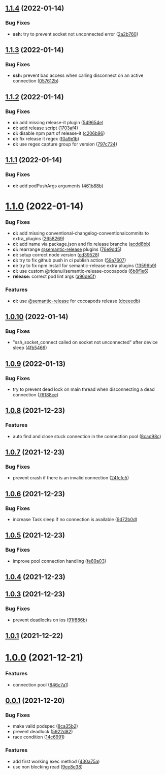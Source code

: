 ## [1.1.4](https://github.com/ridenui/swifter-swift-ssh/compare/1.1.3...1.1.4) (2022-01-14)


### Bug Fixes

* **ssh:** try to prevent socket not unconnected error ([2a2b760](https://github.com/ridenui/swifter-swift-ssh/commit/2a2b760352ff85dbcdd0557fe2041538e876dd4f))

## [1.1.3](https://github.com/ridenui/swifter-swift-ssh/compare/1.1.2...1.1.3) (2022-01-14)


### Bug Fixes

* **ssh:** prevent bad access when calling disconnect on an active connection ([057612b](https://github.com/ridenui/swifter-swift-ssh/commit/057612bd3c3818f001b76743e5d67b18527530d7))

## [1.1.2](https://github.com/ridenui/swifter-swift-ssh/compare/1.1.1...1.1.2) (2022-01-14)


### Bug Fixes

* **ci:** add missing release-it plugin ([549654e](https://github.com/ridenui/swifter-swift-ssh/commit/549654e6ddec7bd13c623bff0dba63123fbedb0e))
* **ci:** add release script ([1703af4](https://github.com/ridenui/swifter-swift-ssh/commit/1703af439181a79c27d1e3c32af64a4d9dfe3830))
* **ci:** disable npm part of release-it ([c206b96](https://github.com/ridenui/swifter-swift-ssh/commit/c206b966abf8f4306548cea03c318248b40a815d))
* **ci:** fix release it regex ([f0a9e1b](https://github.com/ridenui/swifter-swift-ssh/commit/f0a9e1b384932555c7c86e3262cbfc11857308ca))
* **ci:** use regex capture group for version ([797c724](https://github.com/ridenui/swifter-swift-ssh/commit/797c724f9ce38f70b87a2ef1086a6c85f06a953c))



## [1.1.1](https://github.com/ridenui/swifter-swift-ssh/compare/1.1.1...1.1.2) (2022-01-14)


### Bug Fixes

* **ci:** add podPushArgs arguments ([461b88b](https://github.com/ridenui/swifter-swift-ssh/commit/461b88ba389c37ae6f45fc01ff46d7dd2bcafb56))



# [1.1.0](https://github.com/ridenui/swifter-swift-ssh/compare/1.1.1...1.1.2) (2022-01-14)


### Bug Fixes

* **ci:** add missing conventional-changelog-conventionalcommits to extra_plugins ([2658269](https://github.com/ridenui/swifter-swift-ssh/commit/2658269b41fc71ff8bde48a9ac8beeda6126efd8))
* **ci:** add name via package.json and fix release branche ([acdd8bb](https://github.com/ridenui/swifter-swift-ssh/commit/acdd8bb1646fc9ceba3ffb3e269bb8705f823762))
* **ci:** rearrange [@semantic-release](https://github.com/semantic-release) plugins ([76e9dd5](https://github.com/ridenui/swifter-swift-ssh/commit/76e9dd5d616e4216158093554244b88aa423ea62))
* **ci:** setup correct node version ([cd39528](https://github.com/ridenui/swifter-swift-ssh/commit/cd3952833bfa531ffc4ee77a449048ba0f39701d))
* **ci:** try to fix github push in ci publish action ([59a7607](https://github.com/ridenui/swifter-swift-ssh/commit/59a76071e558732627aa948c4cc0bda6156ad56d))
* **ci:** try to fix npm install for semantic-release extra plugins ([13596b9](https://github.com/ridenui/swifter-swift-ssh/commit/13596b99a69c8109378b1c76558c1af3611b8e46))
* **ci:** use custom @ridenui/semantic-release-cocoapods ([6b8f1e6](https://github.com/ridenui/swifter-swift-ssh/commit/6b8f1e636e4809bdd0316a365614dc69320a410f))
* **release:** correct pod lint args ([a96de5f](https://github.com/ridenui/swifter-swift-ssh/commit/a96de5f054bfe796484e224a88dd994c6047cd4d))


### Features

* **ci:** use [@semantic-release](https://github.com/semantic-release) for cocoapods release ([dceeedb](https://github.com/ridenui/swifter-swift-ssh/commit/dceeedbdce1eb3d61cf54a2593f3d1570b99a8a5))



## [1.0.10](https://github.com/ridenui/swifter-swift-ssh/compare/1.1.1...1.1.2) (2022-01-14)


### Bug Fixes

* "ssh_socket_connect called on socket not unconnected" after device sleep ([4fb5466](https://github.com/ridenui/swifter-swift-ssh/commit/4fb5466ad3585757b124803f0666951fbcb38c95))



## [1.0.9](https://github.com/ridenui/swifter-swift-ssh/compare/1.1.1...1.1.2) (2022-01-13)


### Bug Fixes

* try to prevent dead lock on main thread when disconnecting a dead connection ([76188ce](https://github.com/ridenui/swifter-swift-ssh/commit/76188cec9bc822b857afaacbf52c33799609150d))



## [1.0.8](https://github.com/ridenui/swifter-swift-ssh/compare/1.1.1...1.1.2) (2021-12-23)


### Features

* auto find and close stuck connection in the connection pool ([8cad98c](https://github.com/ridenui/swifter-swift-ssh/commit/8cad98c8bd1cf22d1b43299ac02a24172b96269a))



## [1.0.7](https://github.com/ridenui/swifter-swift-ssh/compare/1.1.1...1.1.2) (2021-12-23)


### Bug Fixes

* prevent crash if there is an invalid connection ([24fcfc5](https://github.com/ridenui/swifter-swift-ssh/commit/24fcfc528520dbe718ef4bad2bbc6e65cf883414))



## [1.0.6](https://github.com/ridenui/swifter-swift-ssh/compare/1.1.1...1.1.2) (2021-12-23)


### Bug Fixes

* increase Task sleep if no connection is available ([9d72b0d](https://github.com/ridenui/swifter-swift-ssh/commit/9d72b0ddeb17903dedcbcd395bed566e6a6752e0))



## [1.0.5](https://github.com/ridenui/swifter-swift-ssh/compare/1.1.1...1.1.2) (2021-12-23)


### Bug Fixes

* improve pool connection handling ([fe89a03](https://github.com/ridenui/swifter-swift-ssh/commit/fe89a03b6fbc82477f37716f7e6c8dc2251fcaf2))



## [1.0.4](https://github.com/ridenui/swifter-swift-ssh/compare/1.1.1...1.1.2) (2021-12-23)



## [1.0.3](https://github.com/ridenui/swifter-swift-ssh/compare/1.1.1...1.1.2) (2021-12-23)


### Bug Fixes

* prevent deadlocks on ios ([91f886b](https://github.com/ridenui/swifter-swift-ssh/commit/91f886b79b8247e9316586e9520a1d150bff549d))



## [1.0.1](https://github.com/ridenui/swifter-swift-ssh/compare/1.1.1...1.1.2) (2021-12-22)



# [1.0.0](https://github.com/ridenui/swifter-swift-ssh/compare/1.1.1...1.1.2) (2021-12-21)


### Features

* connection pool ([846c7a1](https://github.com/ridenui/swifter-swift-ssh/commit/846c7a127f682558c0fc5cc35f5bc5560064fdd9))



## [0.0.1](https://github.com/ridenui/swifter-swift-ssh/compare/1.1.1...1.1.2) (2021-12-20)


### Bug Fixes

* make valid podspec ([8ca35b2](https://github.com/ridenui/swifter-swift-ssh/commit/8ca35b2d661995f0aaa78d9d081d58afcfdc3ea5))
* prevent deadlock ([5922d82](https://github.com/ridenui/swifter-swift-ssh/commit/5922d82fab2231c4f8686edbc1fcbc0287934022))
* race condition ([14c6991](https://github.com/ridenui/swifter-swift-ssh/commit/14c6991b8584097a7fe4e2787346d98b73e781b8))


### Features

* add first working exec method ([430a75a](https://github.com/ridenui/swifter-swift-ssh/commit/430a75a561533f23c2afbc6f60eb7fb8f0a97632))
* use non blocking read ([9ee8e38](https://github.com/ridenui/swifter-swift-ssh/commit/9ee8e38c38127adc9ec0a3bf26067ddea8095ae7))

